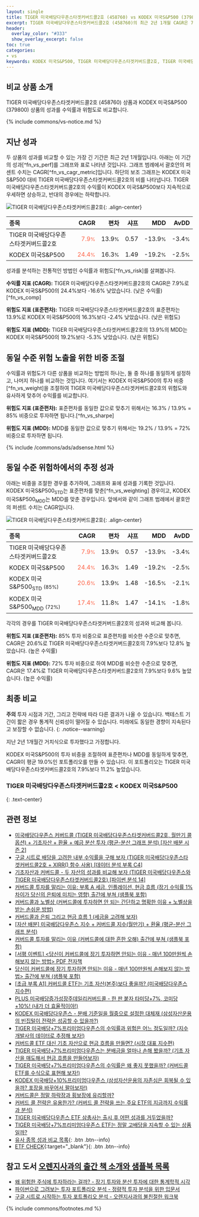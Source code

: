 ```yaml
---
layout: single
title: TIGER 미국배당다우존스타겟커버드콜2호 (458760) vs KODEX 미국S&P500 (379800)
excerpt: TIGER 미국배당다우존스타겟커버드콜2호 (458760)의 최근 2년 1개월 CAGR은 7.9%로 KODEX 미국S&P500 (379800)의 24.4%보다 -16.6% 낮았습니다.
header:
  overlay_color: "#333"
  show_overlay_excerpt: false
toc: true
categories:
- vs
keywords: KODEX 미국S&P500, TIGER 미국배당다우존스타겟커버드콜2호, TIGER 미국배당다우존스타겟커버드콜2호 KODEX 미국S&P500 비교, 458760, 379800, 458760 458760 비교
---
```


## 비교 상품 소개


TIGER 미국배당다우존스타겟커버드콜2호 (458760) 상품과 KODEX 미국S&P500 (379800) 상품의 성과를 수익률과 위험도로 비교합니다.





{% include commons/vs-notice.md %}

## 지난 성과

두 상품의 성과를 비교할 수 있는 가장 긴 기간은 최근 2년 1개월입니다. 아래는 이 기간의 성과[^fn_vs_perf]를 그래프와 표로 나타낸 것입니다.
그래프 범례에서 괄호안의 퍼센트 수치는 CAGR[^fn_vs_cagr_metric]입니다.
하단의 보조 그래프는 KODEX 미국S&P500 대비 TIGER 미국배당다우존스타겟커버드콜2호의 비를 나타냅니다.
TIGER 미국배당다우존스타겟커버드콜2호의 수익률이 KODEX 미국S&P500보다 지속적으로 우세하면 상승하고, 반대의 경우에는 하락합니다.

![TIGER 미국배당다우존스타겟커버드콜2호](/vs/images/458760-vs-379800_dual.png){: .align-center}

| **종목** | **CAGR** | **편차** | **샤프** | **MDD** | **AvDD** |
| :------------ | ------: | -----------: | -------: | ------: | -------: |
| TIGER 미국배당다우존스타겟커버드콜2호 | <span style="color: tomato">7.9<small>%</small></span> | 13.9<small>%</small> | 0.57 | -13.9<small>%</small> | -3.4<small>%</small> |
| KODEX 미국S&P500 | <span style="color: tomato">24.4<small>%</small></span> | 16.3<small>%</small> | 1.49 | -19.2<small>%</small> | -2.5<small>%</small> |

<!-- more -->


성과를 분석하는 전통적인 방법인 수익률과 위험도[^fn_vs_risk]를 살펴봅니다.

**수익률 지표 (CAGR):** TIGER 미국배당다우존스타겟커버드콜2호의 CAGR은 7.9%로 KODEX 미국S&P500의 24.4%보다 -16.6% 낮았습니다. (낮은 수익률)[^fn_vs_comp]

**위험도 지표 (표준편차):** TIGER 미국배당다우존스타겟커버드콜2호의 표준편차는 13.9%로 KODEX 미국S&P500의 16.3%보다 -2.4% 낮았습니다. (낮은 위험도)

**위험도 지표 (MDD):** TIGER 미국배당다우존스타겟커버드콜2호의 13.9%의 MDD는 KODEX 미국S&P500의 19.2%보다 -5.3% 낮았습니다. (낮은 위험도)



## 동일 수준 위험 노출을 위한 비중 조절

수익률과 위험도가 다른 상품을 비교하는 방법의 하나는, 둘 중 하나를 동일하게 설정하고, 나머지 하나를 비교하는 것입니다.
여기서는 KODEX 미국S&P500의 투자 비중[^fn_vs_weight]을 조절하여 TIGER 미국배당다우존스타겟커버드콜2호의 위험도와 유사하게 맞추어 수익률를 비교합니다.

**위험도 지표 (표준편차):** 표준편차를 동일한 값으로 맞추기 위해서는 16.3% / 13.9% = 85% 비중으로 투자하면 됩니다.[^fn_vs_sharpe]

**위험도 지표 (MDD):** MDD를 동일한 값으로 맞추기 위해서는 19.2% / 13.9% = 72% 비중으로 투자하면 됩니다.


{% include /commons/ads/adsense.html %}



## 동일 수준 위험하에서의 추정 성과

아래는 비중을 조절한 경우를 추가하여, 그래프와 표에 성과를 기록한 것입니다.
KODEX 미국S&P500<sub>STD</sub>는 표준편차를 맞춘[^fn_vs_weighting] 경우이고, KODEX 미국S&P500<sub>MDD</sub>는 MDD를 맞춘 경우입니다.
앞에서와 같이 그래프 범례에서 괄호안의 퍼센트 수치는 CAGR입니다.


![TIGER 미국배당다우존스타겟커버드콜2호](/vs/images/458760-vs-379800.png){: .align-center}



| **종목** | **CAGR** | **편차** | **샤프** | **MDD** | **AvDD** |
| :------------ | ------: | -----------: | -------: | ------: | -------: |
| TIGER 미국배당다우존스타겟커버드콜2호 | <span style="color: tomato">7.9<small>%</small></span> | 13.9<small>%</small> | 0.57 | -13.9<small>%</small> | -3.4<small>%</small> |
| KODEX 미국S&P500 | <span style="color: tomato">24.4<small>%</small></span> | 16.3<small>%</small> | 1.49 | -19.2<small>%</small> | -2.5<small>%</small> |
| KODEX 미국S&P500<sub>STD</sub> <small>(85%)</small> | <span style="color: tomato">20.6<small>%</small></span> | 13.9<small>%</small> | 1.48 | -16.5<small>%</small> | -2.1<small>%</small> |
| KODEX 미국S&P500<sub>MDD</sub> <small>(72%)</small> | <span style="color: tomato">17.4<small>%</small></span> | 11.8<small>%</small> | 1.47 | -14.1<small>%</small> | -1.8<small>%</small> |



각각의 경우를 TIGER 미국배당다우존스타겟커버드콜2호의 성과와 비교해 봅니다.

**위험도 지표 (표준편차):** 85% 투자 비중으로 표준편차를 비슷한 수준으로 맞추면, CAGR은 20.6%로 TIGER 미국배당다우존스타겟커버드콜2호의 7.9%보다 12.8% 높았습니다. (높은 수익률)

**위험도 지표 (MDD):** 72% 투자 비중으로 하여 MDD를 비슷한 수준으로 맞추면, CAGR은 17.4%로 TIGER 미국배당다우존스타겟커버드콜2호의 7.9%보다 9.6% 높았습니다. (높은 수익률)




## 최종 비교

**주의** 투자 시점과 기간, 그리고 전략에 따라 다른 결과가 나올 수 있습니다. 백테스트 기간이 짧은 경우 통계적 신뢰성이 떨어질 수 있습니다. 미래에도 동일한 경향이 지속된다고 보장할 수 없습니다.
{: .notice--warning}

지난 2년 1개월간 거치식으로 투자했다고 가정합니다.

KODEX 미국S&P500의 투자 비중을 조절하여 표준편차나 MDD를 동일하게 맞추면, CAGR이 평균 19.0%인 포트폴리오를 만들 수 있습니다.
이 포트폴리오는 TIGER 미국배당다우존스타겟커버드콜2호의 7.9%보다 11.2% 높았습니다.

### TIGER 미국배당다우존스타겟커버드콜2호 &lt; KODEX 미국S&P500
{: .text-center}


## 관련 정보

- [미국배당다우존스 커버드콜 (TIGER 미국배당다우존스타겟커버드콜2호, 월만기 콜옵션) + 기초자산 + 환율 + 예금 분산 투자 (평균-분산 그래프 분석) [자산 배분 시즌 2]](https://m.blog.naver.com/onuri2005/223928648147)
- [구글 시트로 배당을 고려한 내부 수익률을 구해 보자 (TIGER 미국배당다우존스타겟커버드콜2호 + XIRR() 함수 사용) [데이터 분석 부록 C4]](https://kongdori.tistory.com/687)
- [기초자산과 커버드콜 - 두 자산의 성과를 비교해 보자 (TIGER 미국배당다우존스와 TIGER 미국배당다우존스타겟커버드콜2호) [파이썬 분석 14]](https://kongdori.tistory.com/550)
- [커버드콜 투자를 말리는 이유: 부록 A 세금, 인플레이션, 현금 흐름 (장기 수익률 1% 차이가 당신의 은퇴에 미치는 영향) 출간에 부쳐 (샘플북 포함)](https://kongdori.tistory.com/484)
- [커버드콜과 노벨상 (커버드콜에 투자하면 안 되는 간단하고 명확한 이유 + 노벨상을 받는 손쉬운 방법)](https://kongdori.tistory.com/483)
- [커버드콜과 은퇴 그리고 현금 흐름 1 (세금을 고려해 보자)](https://kongdori.tistory.com/478)
- [[자산 배분] 미국배당다우존스 지수 + 커버드콜 지수(월만기) + 환율 (평균-분산 그래프 분석)](https://kongdori.tistory.com/474)
- [커버드콜 투자를 말리는 이유 (커버드콜에 대한 흔한 오해) 출간에 부쳐 (샘플북 포함)](https://kongdori.tistory.com/473)
- [[서평 이벤트] <당신이 커버드콜에 장기 투자하면 안되는 이유 - 매년 100만원씩 손해보지 않는 방법> PDF 전자책](https://m.blog.naver.com/onuri2005/223783587701)
- [당신이 커버드콜에 장기 투자하면 안되는 이유 - 매년 100만원씩 손해보지 않는 방법> 출간에 부쳐 (샘플북 포함)](https://kongdori.tistory.com/403)
- [[초급 부록 A1] 커버드콜 ETF는 기초 자산(본주)보다 좋을까? (미국배당다우존스 지수편)](https://kongdori.tistory.com/388)
- [PLUS 미국배당증가성장주데일리커버드콜 - 한 판 붙자 타미당+7%, 코미당+10%! (내가 더 효율적이야!)](https://kongdori.tistory.com/357)
- [KODEX 미국배당다우존스 - 분배 기준일을 월중으로 설정한 대체재 (삼성자산운용의 빈집털이 전략은 성공할 수 있을까?)](https://kongdori.tistory.com/311)
- [TIGER 미국배당+7%프리미엄다우존스의 수익률과 위험은 어느 정도일까? (지수 개발사의 데이터로 추정해 보자!)](https://kongdori.tistory.com/292)
- [커버드콜 ETF 대신 기초 자산으로 현금 흐름을 만들면? (시장 대표 지수편)](https://kongdori.tistory.com/285)
- [TIGER 미국배당+7%프리미엄다우존스는 분배금을 얼마나 손해 봤을까? (기초 자산을 매도해서 현금 흐름을 만들어보자)](https://kongdori.tistory.com/280)
- [TIGER 미국배당+7%프리미엄다우존스의 수익률은 왜 좋지 못했을까? (커버드콜 ETF를 수식으로 표현해 보자!)](https://kongdori.tistory.com/264)
- [KODEX 미국배당+10%프리미엄다우존스 (삼성자산운용의 자존심은 회복될 수 있을까? 포장을 바꾸어서 팔아보자!)](https://kongdori.tistory.com/254)
- [커버드콜은 정말 하락장과 횡보장에 유리할까?](https://kongdori.tistory.com/238)
- [커버드 콜 전략은 유용한가? (커버드 콜 전략을 쓰는 주요 ETF의 지금까지 수익률과 분석)](https://kongdori.tistory.com/155)
- [TIGER 미국배당다우존스 ETF 삼총사는 출시 후 어떤 성과를 거두었을까?](https://kongdori.tistory.com/145)
- [TIGER 미국배당+7%프리미엄다우존스 ETF는 정말 고배당을 지속할 수 있는 상품일까?](https://kongdori.tistory.com/120)
- [유사 종목 성과 비교 목록](/vs/){: .btn .btn--info}
- [ETF CHECK](https://www.etfcheck.co.kr/mobile/etpitem/379800/compare?compCode%5B%5D=458760){:target="_blank"}{: .btn .btn--info}


## 참고 도서 [오렌지사과의 출간 책 소개와 샘플북 목록](https://kongdori.tistory.com/691)

- [왜 위험한 주식에 투자하라는 걸까? - 장기 투자와 분산 투자에 대한 통계학적 시각](https://kongdori.tistory.com/421)
- [파이썬으로 그려보는 투자 포트폴리오 분석  - 정량적 투자 분석을 위한 입문서](https://kongdori.tistory.com/643)
- [구글 시트로 시작하는 투자 포트폴리오 분석 - 오렌지사과의 불친절한 워크북](https://kongdori.tistory.com/449)

{% include commons/footnotes.md %}